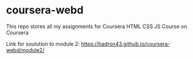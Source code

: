 # coursera-webd
This repo stores all my assignments for Coursera HTML CSS JS Course on Coursera

Link for soulution to module 2: 
https://hadron43.github.io/coursera-webd/module2/
